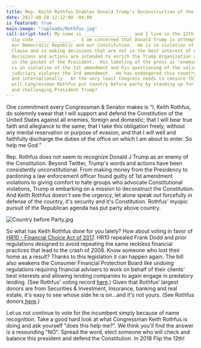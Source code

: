 ```yaml
---
title: Rep. Keith Rothfus Enables Donald Trump's Deconstruction of the Constitution
date: 2017-08-28 12:12:00 -04:00
is featured: true
main-image: "/uploads/Rothfus.jpg"
call-script-text: My name is __________________ and I live in the 12th district in
  zip code ______________.  I am concerned that Donald Trump is attempting to destroy
  our Democratic Republic and our Constitution.  He is in violation of the Emoluments
  Clause and is making decisions that are not in the best interest of Americans.  These
  decisions and actions are intended to enrich the Trump Organization and put money
  in the pocket of the President.  His labeling of the press as "enemies of the people"
  is in violation of the 1st amendment and his questioning of the validity of the
  judiciary violates the 3rd amendment.  He has endangered this country both domestically
  and internationally.  At the very least Congress needs to censure this president.  When
  will Congressman Rothfus put country before party by standing up for the Constitution
  and challenging President Trump?
---
```


One commitment every Congressman & Senator makes is  "I, Keith Rothfus, do solemnly swear  that I will support and defend the Constitution of the United States against all enemies, foreign and domestic; that I will bear true faith and allegiance to the same; that I take this obligation freely, without any mental reservation or purpose of evasion, and that I will well and faithfully discharge the duties of the office on which I am about to enter. So help me God.”

Rep. Rothfus does not seem to recognize Donald J Trump as an enemy of the Constitution.  Beyond Twitter, Trump's words and actions have been consistently unconstitutional.  From making money from the Presidency to pardoning a law enforcement officer found guilty of 1st amendment violations to giving comfort to hate groups who advocate Constitutional violations, Trump is embarking on a mission to deconstruct the Constitution.  And Keith Rothfus doesn't see the urgency, let alone speak out forcefully in defense of the country, it's security and it's Constitution.  Rothfus' myopic pursuit of the Republican agenda has put party above country.

![Country before Party.jpg](/uploads/Country%20before%20Party.jpg)

So what has Keith Rothfus done for you lately?  How about voting in favor of [HR10 - Financial Choice Act of 2017](https://votesmart.org/bill/22915/financial-choice-act-of-2017#.WaRBniiGNPY).  HR10 repealed Frank Dodd and prior regulations designed to avoid repeating the same reckless financial practices that lead to the crash of 2008.  Know someone who lost their home as a result?  Thanks to this legislation it can happen again.  The bill also weakens the Consumer Financial Protection Board like undoing regulations requiring financial advisers to work on behalf of their clients' best interests and allowing lending companies to again engage in predatory lending. (See Rothfus' voting record [here](https://votesmart.org/candidate/key-votes/119466/keith-rothfus#.WaQ7_SiGNPZ).) Given that Rothfus' largest donors are from Securities & Investment, Insurance, banking and real estate, it's easy to see whose side he is on...and it's not yours.  (See Rothfus donors[ here](http://www.opensecrets.org/members-of-congress/summary?cid=N00031253&cycle=2018&type=C).)

Let us not continue to vote for the incumbent simply because of name recognition.  Take a good hard look at what Congressman Keith Rothfus is doing and ask yourself "does this help me?".  We think you'll find the answer is a resounding "NO".  Spread the word, elect someone who will check and balance this president and defend the Constitution.  In 2018 Flip the 12th!